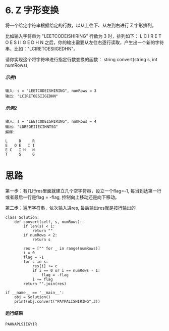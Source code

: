 # 6. Z 字形变换
将一个给定字符串根据给定的行数，以从上往下、从左到右进行 Z 字形排列。

比如输入字符串为 "LEETCODEISHIRING" 行数为 3 时，排列如下：
    L   C   I   R
    E T O E S I I G
    E   D   H   N
之后，你的输出需要从左往右逐行读取，产生出一个新的字符串，比如："LCIRETOESIIGEDHN"。

请你实现这个将字符串进行指定行数变换的函数：
    string convert(string s, int numRows);
##### 示例1
    输入: s = "LEETCODEISHIRING", numRows = 3
    输出: "LCIRETOESIIGEDHN"
##### 示例2
    输入: s = "LEETCODEISHIRING", numRows = 4
    输出: "LDREOEIIECIHNTSG"
    解释:

    L     D     R
    E   O E   I I
    E C   I H   N
    T     S     G
# 思路
第一步：有几行res里面就建立几个空字符串，设立一个flag=-1, 每当到达第一行或者最后一行是flag = -flag, 控制向上移动还是向下移动。

第二步：遍历字符串，依次输入进res, 最后输出res就是按行输出的

    class Solution:
        def convert(self, s, numRows):
            if len(s) < 1:
                return ""
            if numRows < 2:
                return s

            res = ["" for _ in range(numRows)]
            i = 0
            flag = -1
            for c in s:
                res[i] += c
                if i == 0 or i == numRows - 1:
                    flag = -flag
                i += flag
            return "".join(res)

    if __name__ == '__main__':
        obj = Solution()
        print(obj.convert("PAYPALISHIRING",3))
        
#### 运行结果
    PAHNAPLSIIGYIR
